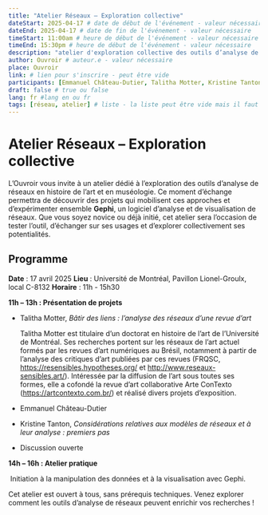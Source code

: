 ```yaml
---
title: "Atelier Réseaux – Exploration collective"
dateStart: 2025-04-17 # date de début de l'événement - valeur nécessaire
dateEnd: 2025-04-17 # date de fin de l'événement - valeur nécessaire
timeStart: 11:00am # heure de début de l'événement - valeur nécessaire
timeEnd: 15:30pm # heure de début de l'événement - valeur nécessaire
description: "atelier d'exploration collective des outils d’analyse de réseaux en histoire de l’art et en muséologie" # description - valeur  nécessaire
author: Ouvroir # auteur.e - valeur nécessaire
place: Ouvroir
link: # lien pour s'inscrire - peut être vide
participants: [Emmanuel Château-Dutier, Talitha Motter, Kristine Tanton] # liste - la liste peut être vide mais il faut une liste
draft: false # true ou false
lang: fr #lang en ou fr
tags: [réseau, atelier] # liste - la liste peut être vide mais il faut une liste
---
```


# **Atelier Réseaux – Exploration collective**

L’Ouvroir vous invite à un atelier dédié à l’exploration des outils d’analyse de réseaux en histoire de l’art et en muséologie. Ce moment d’échange permettra de découvrir des projets qui mobilisent ces approches et d’expérimenter ensemble **Gephi**, un logiciel d’analyse et de visualisation de réseaux. Que vous soyez novice ou déjà initié, cet atelier sera l’occasion de tester l’outil, d’échanger sur ses usages et d’explorer collectivement ses potentialités.

## Programme

**Date** : 17 avril 2025
**Lieu** : Université de Montréal, Pavillon Lionel-Groulx, local C-8132
**Horaire** : 11h - 15h30

**11h – 13h : Présentation de projets**

- Talitha Motter, *Bâtir des liens : l’analyse des réseaux d’une revue d’art*

  Talitha Motter est titulaire d’un doctorat en histoire de l’art de l’Université de Montréal. Ses recherches portent sur les réseaux de l’art actuel formés par les revues d’art numériques au Brésil, notamment à partir de l’analyse des critiques d’art publiées par ces revues (FRQSC, https://resensibles.hypotheses.org/ et http://www.reseaux-sensibles.art/). Intéressée par la diffusion de l’art sous toutes ses formes, elle a cofondé la revue d’art collaborative Arte ConTexto (https://artcontexto.com.br/) et réalisé divers projets d’exposition.

- Emmanuel Château-Dutier

- Kristine Tanton, *Considérations relatives aux modèles de réseaux et à leur analyse : premiers pas*

- Discussion ouverte

**14h – 16h : Atelier pratique** 

​	Initiation à la manipulation des données et à la visualisation avec Gephi.

Cet atelier est ouvert à tous, sans prérequis techniques. Venez explorer comment les outils d’analyse de réseaux peuvent enrichir vos recherches !
